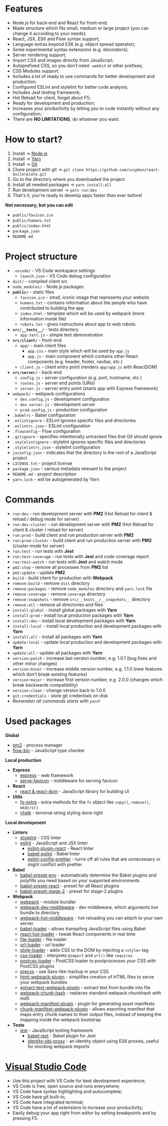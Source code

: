 # Features

- Node.js for back-end and React for front-end;
- Made structure which fits small, medium or large project (you can change it according to your needs);
- React, JSX, ES6 and Flow syntax support;
- Language extras beyond ES6 (e.g. object spread operator);
- Some experimental syntax extensions (e.g. decorators);
- Server rendering support;
- Import CSS and images directly from JavaScript;
- Autoprefixed CSS, so you don’t need `-webkit` or other prefixes;
- CSS Modules support;
- Includes a lot of ready to use commands for better development and production;
- Configured ESLint and stylelint for better code analysis;
- Includes Jest testing framework;
- Hot Reload for client, forget about F5;
- Ready for development and production;
- Increases your productivity by letting you to code instantly without any configuration;
- There are **NO LIMITATIONS**, do whatever you want.

# How to start?

1. Install -> [Node.js](https://nodejs.org/en/download)
2. Install -> [Yarn](https://yarnpkg.com/en/docs/install)
3. Install -> [Git](https://git-scm.com/downloads)
4. Clone project with git -> `git clone https://github.com/svipben/react-boilerplate.git`
5. Go to the directory where you downloaded the project
6. Install all needed packages -> `yarn install:all`
7. Run development server -> `yarn run:dev`
8. That's it, you're ready to develop apps faster than ever before!

**Not necessary, but you can edit**
- `public/favicon.ico`
- `public/humans.txt`
- `public/index.html`
- `package.json`
- `README.md`

# Project structure

- `.vscode/` - VS Code workspace settings
    - `launch.json` - VS Code debug configuration
- `dist/` - compiled client src
- `node_modules/` - Node.js packages
- **`public/`** - static files
    - `favicon.ico` - small, iconic image that represents your website
    - `humans.txt` - contains information about the people who have contributed to building the app
    - `index.html` - template which will be used by webpack (more information inside file)
    - `robots.txt` - gives instructions about app to web robots
- **`src/__tests__/`** - tests directory
    - `app.test.js` - simple test demonstration
- **`src/client/`** - front-end
    - `app/` - main client files
        - `app.css` - main style which will be used by `app.js`
        - `app.js` - main component which contains other React components (e.g. header, footer, navbar, etc.)
    - `client.js` - client entry point (renders `app/app.js` with ReactDOM)
- **`src/server/`** - back-end
    - `config.js` - server configuration (e.g. port, hostname, etc.)
    - `routes.js` - server end points (URIs)
    - `server.js` - server entry point (starts app with Express framework)
- `webpack/` - webpack configurations
    - `dev.config.js` - development configuration
    - `dev.server.js` - development server
    - `prod.config.js` - production configuration
- `.babelrc` - Babel configuration
- `.eslintignore` - ESLint ignores specific files and directories
- `.eslintrc.json` - ESLint configuration
- `.flowconfig` - Flow configuration
- `.gitignore` - specifies intentionally untracked files that Git should ignore
- `.stylelintignore` - stylelint ignores specific files and directories
- `.stylelintrc.json` - stylelint configuration
- `jsconfig.json` - indicates that the directory is the root of a JavaScript project
- `LICENSE.txt` - project license
- `package.json` - various metadata relevant to the project
- `README.md` - project description
- `yarn.lock` - will be autogenerated by Yarn

# Commands

- `run:dev` - run development server with **PM2** (Hot Reload for client & reload / debug mode for server)
- `run:dev-cluster` - run development server with **PM2** (Hot Reload for client & cluster / reload for server)
- `run:prod` - build client and run production server with **PM2**
- `run:prod-cluster` - build client and run production server with **PM2** (cluster mode for server)
- `run:test` - run tests with **Jest**
- `run:test-coverage` - run tests with **Jest** and code coverage report
- `run:test-watch` - run tests with **Jest** and watch mode
- `pm2:stop` - remove all processes from **PM2** list
- `pm2:update` - update **PM2**
- `build` - build client for production with **Webpack**
- `remove:build` - remove `dist` directory
- `remove:packages` - remove `node_modules` directory and `yarn.lock` file
- `remove:coverage` - remove `coverage` directory
- `remove:snapshots` - remove `src/__tests__/__snapshots__` directory
- `remove:all` - remove all directories and files
- `install:global` - install global packages with **Yarn**
- `install:prod` - install local production packages with **Yarn**
- `install:dev` - install local development packages with **Yarn**
- `install:local` - install local production and development packages with **Yarn**
- `install:all` - install all packages with **Yarn**
- `update:local` - update local production and development packages with **Yarn**
- `update:all` - update all packages with **Yarn**
- `version:patch` - increase last version number, e.g. 1.0.1 (bug fixes and other minor changes)
- `version:minor` - increase middle version number, e.g. 1.1.0 (new features which don't break existing features)
- `version:major` - increase first version number, e.g. 2.0.0 (changes which break backwards compatibility)
- `version:clean` - change version back to 1.0.0
- `git:credentials` - store git credentials on disk
- *Remember all commands starts with `yarn`!*

# Used packages

**Global**
- [pm2](http://pm2.keymetrics.io) - process manager
- [flow-bin](https://flowtype.org) - JavaScript type checker

**Local production**
- **Express**
    - [express](http://expressjs.com) - web framework
    - [serve-favicon](https://github.com/expressjs/serve-favicon) - middleware for serving favicon
- **React**
    - [react & react-dom](https://facebook.github.io/react) - JavaScript library for building UI
- **Utils**
    - [fs-extra](https://github.com/jprichardson/node-fs-extra) - extra methods for the `fs` object like `copy()`, `remove()`, `mkdirs()`
    - [chalk](https://github.com/chalk/chalk) - terminal string styling done right

**Local development**
- **Linters**
    - [stylelint](https://stylelint.io) - CSS linter
    - [eslint](http://eslint.org) - JavaScript and JSX linter
        - [eslint-plugin-react](https://github.com/yannickcr/eslint-plugin-react) - React linter
        - [babel-eslint](https://github.com/babel/babel-eslint) - Babel linter
        - [eslint-config-prettier](https://github.com/prettier/eslint-config-prettier) - turns off all rules that are unnecessary or might conflict with prettier
- **Babel**
    - [babel-preset-env](https://github.com/babel/babel-preset-env) - automatically determine the Babel plugins and polyfills you need based on your supported environments
    - [babel-preset-react](https://github.com/babel/babel/tree/master/packages/babel-preset-react) - preset for all React plugins
    - [babel-preset-stage-2](https://github.com/babel/babel/tree/master/packages/babel-preset-stage-2) - preset for stage-2 plugins
- **Webpack**
    - [webpack](https://webpack.js.org) - module bundler
    - [webpack-dev-middleware](https://github.com/webpack/webpack-dev-middleware) - dev middleware, which arguments live bundle to directory
    - [webpack-hot-middleware](https://github.com/glenjamin/webpack-hot-middleware) - hot reloading you can attach to your own server
    - [babel-loader](https://github.com/babel/babel-loader) - allows transpiling JavaScript files using Babel
    - [react-hot-loader](https://github.com/gaearon/react-hot-loader) - tweak React components in real time
    - [file-loader](https://github.com/webpack-contrib/file-loader) - file loader
    - [url-loader](https://github.com/webpack-contrib/url-loader) - url loader
    - [style-loader](https://github.com/webpack-contrib/style-loader) - adds CSS to the DOM by injecting a `<style>` tag
    - [css-loader](https://github.com/webpack-contrib/css-loader) - interprets `@import` and `url()` like `requires`
    - [postcss-loader](https://github.com/postcss/postcss-loader) - PostCSS loader to postprocesses your CSS with PostCSS plugins
    - [precss](https://github.com/jonathantneal/precss) - use Sass-like markup in your CSS
    - [html-webpack-plugin](https://github.com/jantimon/html-webpack-plugin) - simplifies creation of HTML files to serve your webpack bundles
    - [extract-text-webpack-plugin](https://github.com/webpack-contrib/extract-text-webpack-plugin) - extract text from bundle into file
    - [webpack-chunk-hash](https://github.com/alexindigo/webpack-chunk-hash) - replaces standard webpack chunkhash with md5
    - [webpack-manifest-plugin](https://github.com/danethurber/webpack-manifest-plugin) - plugin for generating asset manifests
    - [chunk-manifest-webpack-plugin](https://github.com/soundcloud/chunk-manifest-webpack-plugin) - allows exporting manifest that maps entry chunk names to their output files, instead of keeping the mapping inside the webpack bootstrap
- **Tests**
    - [jest](https://facebook.github.io/jest) - JavaScript testing framework
        - [babel-jest](https://github.com/facebook/jest/tree/master/packages/babel-jest) - Babel plugin for Jest
        - [identity-obj-proxy](https://github.com/keyanzhang/identity-obj-proxy) - an identity object using ES6 proxies, useful for mocking webpack imports

# [Visual Studio Code](https://code.visualstudio.com)

- Use this project with VS Code for best development experience;
- VS Code is free, open source and runs everywhere;
- VS Code have syntax highlighting and autocomplete;
- VS Code have git built-in;
- VS Code have integrated terminal;
- VS Code have a lot of extensions to increase your productivity;
- Easily debug your app right from editor by setting breakpoints and by pressing F5.
